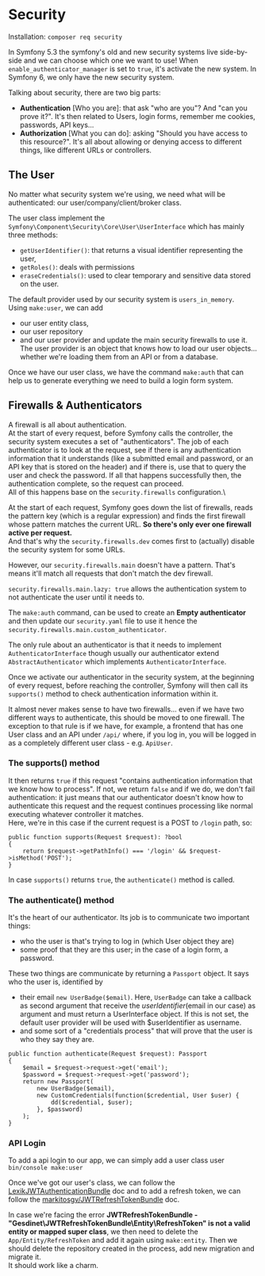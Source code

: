 # Security
Installation: ``composer req security``

In Symfony 5.3 the symfony's old and new security systems live
side-by-side and we can choose which one we want to use!
When ``enable_authenticator_manager`` is set to ``true``, it's activate
the new system.
In Symfony 6, we only have the new security system.

Talking about security, there are two big parts:
- **Authentication** [Who you are]: that ask "who are you"? And "can you prove it?".
  It's then related to Users, login forms, remember me cookies, passwords, API keys...
- **Authorization** [What you can do]: asking "Should you have access to this resource?".
  It's all about allowing or denying access to different things,
  like different URLs or controllers.

## The User
No matter what security system we're using, we need what will be 
authenticated: our user/company/client/broker class.

The user class implement the ``Symfony\Component\Security\Core\User\UserInterface``
which has mainly three methods:
- ``getUserIdentifier()``: that returns a visual identifier representing the user,
- ``getRoles()``: deals with permissions
- ``eraseCredentials()``: used to clear temporary and sensitive data stored on the user.

The default provider used by our security system is ``users_in_memory``.\
Using ``make:user``, we can add 
- our user entity class,
- our user repository
- and our user provider and update the main security firewalls to use it.\
The user provider is an object that knows how to load our user objects... 
whether we're loading them from an API or from a database.

Once we have our user class, we have the command ``make:auth`` that
can help us to generate everything we need to build a login form system. 

## Firewalls & Authenticators
A firewall is all about authentication.\
At the start of every request, before Symfony calls the controller, 
the security system executes a set of "authenticators". The job of each 
authenticator is to look at the request, see if there is any authentication 
information that it understands (like a submitted email and password, or 
an API key that is stored on the header) and if there is, use that to query 
the user and check the password. If all that happens successfully then, 
the authentication complete, so the request can proceed.\
All of this happens base on the ``security.firewalls`` configuration.\

At the start of each request, Symfony goes down the list of firewalls, 
reads the pattern key (which is a regular expression) and finds the first 
firewall whose pattern matches the current URL. 
**So there's only ever one firewall active per request.**\
And that's why the ``security.firewalls.dev`` comes first to (actually)
disable the security system for some URLs.

However, our ``security.firewalls.main`` doesn't have a pattern. That's means
it'll match all requests that don't match the dev firewall.

``security.firewalls.main.lazy: true`` allows the authentication system
to not authenticate the user until it needs to.

The ``make:auth`` command, can be used to create an **Empty authenticator** and then
update our ``security.yaml`` file to use it hence the 
``security.firewalls.main.custom_authenticator``.

The only rule about an authenticator is that it needs to implement 
``AuthenticatorInterface`` though usually our authenticator extend 
``AbstractAuthenticator`` which implements ``AuthenticatorInterface``.

Once we activate our authenticator in the security system, 
at the beginning of every request, before reaching the controller, 
Symfony will then call its ``supports()`` method to check authentication
information within it.

It almost never makes sense to have two firewalls... even if we have two different
ways to authenticate, this should be moved to one firewall.
The exception to that rule is if we have, for example, a frontend that has one 
User class and an API under ``/api/`` where, if you log in, you will be logged in 
as a completely different user class - e.g. ``ApiUser``.

### The supports() method
It then returns ``true`` if this request "contains authentication 
information that we know how to process". If not, we return ``false`` and
if we do, we don't fail authentication: it just means that our 
authenticator doesn't know how to authenticate this request and the 
request continues processing like normal executing whatever controller it matches.\
Here, we're in this case if the current request is a POST to ``/login`` path, so:
````injectablephp
public function supports(Request $request): ?bool
{
    return $request->getPathInfo() === '/login' && $request->isMethod('POST');
}
````
In case ``supports()`` returns ``true``, the ``authenticate()`` method is called.

### The authenticate() method
It's the heart of our authenticator. Its job is to communicate two important things:
- who the user is that's trying to log in (which User object they are)
- some proof that they are this user; in the case of a login form, a password.

These two things are communicate by returning a ``Passport`` object.
It says who the user is, identified by 
- their email ``new UserBadge($email)``. Here, ``UserBadge`` can take a callback as
second argument that receive the $userIdentifier ($email in our case) as argument 
and must return a UserInterface object. If this is not set, the default user provider 
will be used with $userIdentifier as username.
- and some sort of a "credentials process" that will prove that the user is who they 
say they are.
````injectablephp
public function authenticate(Request $request): Passport
{
    $email = $request->request->get('email');
    $password = $request->request->get('password');
    return new Passport(
        new UserBadge($email),
        new CustomCredentials(function($credential, User $user) {
            dd($credential, $user);
        }, $password)
    );
}
````

### API Login
To add a api login to our app, we can simply add a user class user ``bin/console make:user``

Once we've got our user's class, we can follow the [LexikJWTAuthenticationBundle](https://symfony.com/bundles/LexikJWTAuthenticationBundle/current/index.html)
doc and to add a refresh token, we can follow the [markitosgv/JWTRefreshTokenBundle](https://github.com/markitosgv/JWTRefreshTokenBundle)
doc. 

In case we're facing the error **JWTRefreshTokenBundle - "Gesdinet\JWTRefreshTokenBundle\Entity\RefreshToken" is not a valid entity or mapped super class**,
we then need to delete the ``App/Entity/RefreshToken`` and add it again using `make:entity`.
Then we should delete the repository created in the process, add new migration and migrate it.\
It should work like a charm.